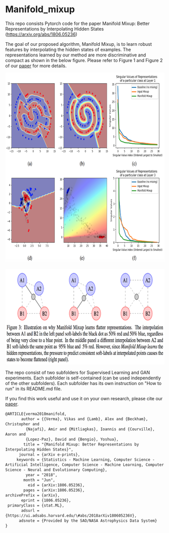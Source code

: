 # Manifold_mixup
This repo consists Pytorch code for the paper Manifold Mixup: Better Representations by Interpolating Hidden States (https://arxiv.org/abs/1806.05236)

The goal of our proposed algorithm, Manifold Mixup, is to learn robust features by interpolating the hidden states of examples. The representations learned by our method are more discriminative and compact as shown in the below figure.  Please refer to Figure 1 and Figure 2 of our [paper](https://arxiv.org/abs/1806.05236) for more details.

<p align="center">
    <img src="mmfig1.png" height="600">
</p>

<p align="center">
    <img src="mmfig2.png" height="300">
</p>

The repo consist of two subfolders for Supervised Learning and GAN experiments. Each subfolder is self-contained (can be used independently of the other subfolders). Each subfolder has its own instruction on "How to run" in its README.md file.

If you find this work useful and use it on your own research, please cite our [paper](https://arxiv.org/abs/1806.05236). 

```
@ARTICLE{verma2018manifold,
       author = {{Verma}, Vikas and {Lamb}, Alex and {Beckham}, Christopher and
         {Najafi}, Amir and {Mitliagkas}, Ioannis and {Courville}, Aaron and
         {Lopez-Paz}, David and {Bengio}, Yoshua},
        title = "{Manifold Mixup: Better Representations by Interpolating Hidden States}",
      journal = {arXiv e-prints},
     keywords = {Statistics - Machine Learning, Computer Science - Artificial Intelligence, Computer Science - Machine Learning, Computer Science - Neural and Evolutionary Computing},
         year = "2018",
        month = "Jun",
          eid = {arXiv:1806.05236},
        pages = {arXiv:1806.05236},
archivePrefix = {arXiv},
       eprint = {1806.05236},
 primaryClass = {stat.ML},
       adsurl = {https://ui.adsabs.harvard.edu/\#abs/2018arXiv180605236V},
      adsnote = {Provided by the SAO/NASA Astrophysics Data System}
}

```


